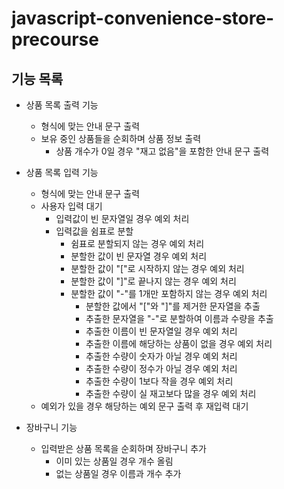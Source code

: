 # javascript-convenience-store-precourse

## 기능 목록

- 상품 목록 출력 기능
  - 형식에 맞는 안내 문구 출력
  - 보유 중인 상품들을 순회하며 상품 정보 출력
    - 상품 개수가 0일 경우 "재고 없음"을 포함한 안내 문구 출력

- 상품 목록 입력 기능
  - 형식에 맞는 안내 문구 출력
  - 사용자 입력 대기
    - 입력값이 빈 문자열일 경우 예외 처리
    - 입력값을 쉼표로 분할
      - 쉼표로 분할되지 않는 경우 예외 처리
      - 분할한 값이 빈 문자열 경우 예외 처리
      - 분할한 값이 "["로 시작하지 않는 경우 예외 처리
      - 분할한 값이 "]"로 끝나지 않는 경우 예외 처리
      - 분할한 값이 "-"를 1개만 포함하지 않는 경우 예외 처리
        - 분할한 값에서 "["와 "]"를 제거한 문자열을 추출
        - 추출한 문자열을 "-"로 분할하여 이름과 수량을 추출
        - 추출한 이름이 빈 문자열일 경우 예외 처리
        - 추출한 이름에 해당하는 상품이 없을 경우 예외 처리
        - 추출한 수량이 숫자가 아닐 경우 예외 처리
        - 추출한 수량이 정수가 아닐 경우 예외 처리
        - 추출한 수량이 1보다 작을 경우 예외 처리
        - 추출한 수량이 실 재고보다 많을 경우 예외 처리
  - 예외가 있을 경우 해당하는 예외 문구 출력 후 재입력 대기

- 장바구니 기능
  - 입력받은 상품 목록을 순회하며 장바구니 추가
    - 이미 있는 상품일 경우 개수 올림
    - 없는 상품일 경우 이름과 개수 추가